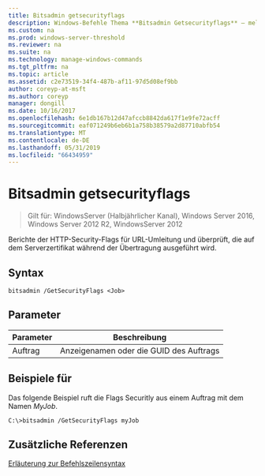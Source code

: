 ```yaml
---
title: Bitsadmin getsecurityflags
description: Windows-Befehle Thema **Bitsadmin Getsecurityflags** – meldet die HTTP-Security-Flags für die URL-Umleitung und für das Serverzertifikat überprüft, während der Übertragung.
ms.custom: na
ms.prod: windows-server-threshold
ms.reviewer: na
ms.suite: na
ms.technology: manage-windows-commands
ms.tgt_pltfrm: na
ms.topic: article
ms.assetid: c2e73519-34f4-487b-af11-97d5d08ef9bb
author: coreyp-at-msft
ms.author: coreyp
manager: dongill
ms.date: 10/16/2017
ms.openlocfilehash: 6e1db167b12d47afccb8842da617f1e9fe72acff
ms.sourcegitcommit: eaf071249b6eb6b1a758b38579a2d87710abfb54
ms.translationtype: MT
ms.contentlocale: de-DE
ms.lasthandoff: 05/31/2019
ms.locfileid: "66434959"
---
```

# <a name="bitsadmin-getsecurityflags"></a>Bitsadmin getsecurityflags

>Gilt für: WindowsServer (Halbjährlicher Kanal), Windows Server 2016, Windows Server 2012 R2, WindowsServer 2012

Berichte der HTTP-Security-Flags für URL-Umleitung und überprüft, die auf dem Serverzertifikat während der Übertragung ausgeführt wird.

## <a name="syntax"></a>Syntax

```
bitsadmin /GetSecurityFlags <Job> 
```

## <a name="parameters"></a>Parameter

|Parameter|Beschreibung|
|-------|--------|
|Auftrag|Anzeigenamen oder die GUID des Auftrags|

## <a name="BKMK_examples"></a>Beispiele für
Das folgende Beispiel ruft die Flags Securitly aus einem Auftrag mit dem Namen *MyJob*.

```
C:\>bitsadmin /GetSecurityFlags myJob 
```

## <a name="additional-references"></a>Zusätzliche Referenzen
[Erläuterung zur Befehlszeilensyntax](command-line-syntax-key.md)


